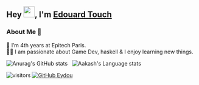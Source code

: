 ## Hey <img src="https://github.com/TheDudeThatCode/TheDudeThatCode/blob/master/Assets/Hi.gif" width="29px">, I'm [Edouard Touch](https://www.linkedin.com/in/edouard-touch-344108183/) 

### About Me 🚀
🌱 I’m 4th years at Epitech Paris. </br>
👨‍💻  I am passionate about Game Dev, haskell & I enjoy learning new things. </br>

![Anurag's GitHub stats](https://github-readme-stats.vercel.app/api?username=eydou&show_icons=true&theme=radical&hide_border)&nbsp;&nbsp;
![Aakash's Language stats](https://github-readme-stats-eight-theta.vercel.app/api/top-langs/?username=eydou&layout=compact&langs_count=8&hide_border=true&title_color=fff&icon_color=f9f9f9&text_color=9f9f9f&bg_color=151515)
<br />

![visitors](https://visitor-badge.laobi.icu/badge?page_id=eydou.eydou)
[![GitHub Eydou](https://img.shields.io/github/followers/Eydou?label=follow&style=social)](https://github.com/Eydou)
